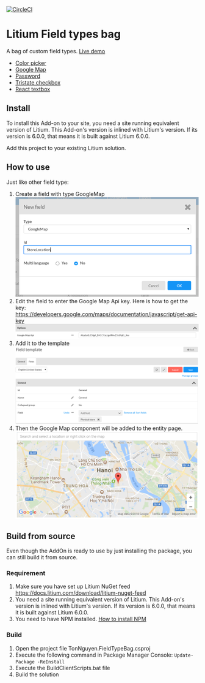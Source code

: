 [![CircleCI](https://circleci.com/gh/tonnguyen/litium-fieldtype-bag/tree/master.svg?style=shield)](https://circleci.com/gh/tonnguyen/litium-fieldtype-bag/tree/master)

# Litium Field types bag

A bag of custom field types. [Live demo](https://storiesofmyfield.tonnguyen.com/)
- [Color picker](https://storiesofmyfield.tonnguyen.com/?path=/story/fieldeditorcolor--color)
- [Google Map](https://storiesofmyfield.tonnguyen.com/?path=/story/fieldeditorgooglemap--map)
- [Password](https://storiesofmyfield.tonnguyen.com/?path=/story/fieldeditorpassword--password)
- [Tristate checkbox](https://storiesofmyfield.tonnguyen.com/?path=/story/fieldeditortristatecheckbox--tri-state-checkbox)
- [React textbox](https://storiesofmyfield.tonnguyen.com/?path=/story/react--text)

## Install
To install this Add-on to your site, you need a site running equivalent version of Litium. This Add-on's version is inlined with Litium's version. If its version is 6.0.0, that means it is built against Litium 6.0.0. 

Add this project to your existing Litium solution.

## How to use
Just like other field type:
1. Create a field with type GoogleMap ![Create Google Maps field](images/Field.PNG)
2. Edit the field to enter the Google Map Api key. Here is how to get the key: https://developers.google.com/maps/documentation/javascript/get-api-key
![Enter Google Map Api key](images/MapKey.PNG)
3. Add it to the template ![Add Google Maps field to the template](images/Template.PNG)
4. Then the Google Map component will be added to the entity page. ![Edit Google Maps field](images/Edit.PNG)

## Build from source
Even though the AddOn is ready to use by just installing the package, you can still build it from source.
### Requirement
1. Make sure you have set up Litium NuGet feed https://docs.litium.com/download/litium-nuget-feed
2. You need a site running equivalent version of Litium. This Add-on's version is inlined with Litium's version. If its version is 6.0.0, that means it is built against Litium 6.0.0.
3. You need to have NPM installed. [How to install NPM](https://www.npmjs.com/get-npm)

### Build
1. Open the project file TonNguyen.FieldTypeBag.csproj
2. Execute the following command in Package Manager Console: `Update-Package -ReInstall`
3. Execute the BuildClientScripts.bat file
4. Build the solution
